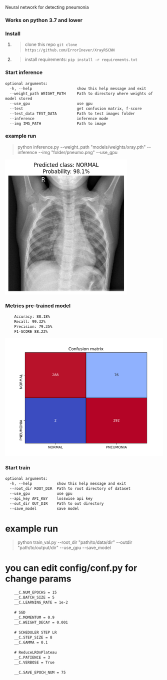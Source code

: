 Neural network for detecting pneumonia

### Works on python 3.7 and lower

### Install
1. > clone this repo ``git clone https://github.com/ErrorInever/XrayRSCNN``
2. > install requirements: ``pip install -r requirements.txt``

### Start inference

    optional arguments:
      -h, --help                    show this help message and exit
      --weight_path WEIGHT_PATH     Path to directory where weights of model stored
      --use_gpu                     use gpu
      --test                        get confusion matrix, f-score
      --test_data TEST_DATA         Path to test images folder
      --inference                   inference mode
      --img IMG_PATH                Path to image
                                 

### example run
 > python inference.py --weight_path "models/weights/xray.pth" --inference --img "folder/pneumo.png" --use_gpu

![alt text](https://raw.githubusercontent.com/ErrorInever/XrayRSCNN/master/images/normal_true.png)

### Metrics pre-trained model
        Accuracy: 88.18%
        Recall: 99.32%
        Precision: 79.35%
        F1-SCORE 88.22%

![alt text](https://raw.githubusercontent.com/ErrorInever/XrayRSCNN/master/images/confusion_matrix.png)


### Start train

    optional arguments:
      -h, --help           show this help message and exit
      --root_dir ROOT_DIR  Path to root directory of dataset
      --use_gpu            use gpu
      --api_key API_KEY    losswise api key
      --out_dir OUT_DIR    Path to out directory
      --save_model         save model

# example run
 > python train_val.py --root_dir "path/to/data/dir" --outdir "path/to/output/dir" --use_gpu --save_model

# you can edit **config/conf.py** for change params
        __C.NUM_EPOCHS = 15
        __C.BATCH_SIZE = 5
        __C.LEARNING_RATE = 1e-2

        # SGD
        __C.MOMENTUM = 0.9
        __C.WEIGHT_DECAY = 0.001

        # SCHEDULER STEP LR
        __C.STEP_SIZE = 8
        __C.GAMMA = 0.1

        # ReduceLROnPlateau
        __C.PATIENCE = 3
        __C.VERBOSE = True

        __C.SAVE_EPOCH_NUM = 75

